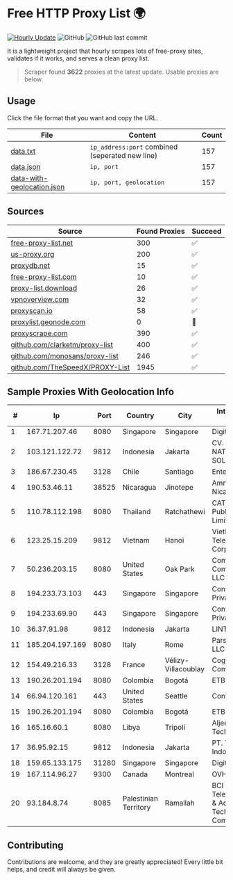 
# Free HTTP Proxy List 🌍

[![Hourly Update](https://github.com/mertguvencli/http-proxy-list/actions/workflows/main.yml/badge.svg?branch=main)](https://github.com/mertguvencli/http-proxy-list/actions/workflows/main.yml)
![GitHub](https://img.shields.io/github/license/mertguvencli/http-proxy-list)
![GitHub last commit](https://img.shields.io/github/last-commit/mertguvencli/http-proxy-list)

It is a lightweight project that hourly scrapes lots of free-proxy sites, validates if it works, and serves a clean proxy list.


> Scraper found **3622** proxies at the latest update. Usable proxies are below.

## Usage

Click the file format that you want and copy the URL.


|File|Content|Count|
|----|-------|-----|
|[data.txt](https://raw.githubusercontent.com/mertguvencli/http-proxy-list/main/proxy-list/data.txt)|`ip_address:port` combined (seperated new line)|157|
|[data.json](https://raw.githubusercontent.com/mertguvencli/http-proxy-list/main/proxy-list/data.json)|`ip, port`|157|
|[data-with-geolocation.json](https://raw.githubusercontent.com/mertguvencli/http-proxy-list/main/proxy-list/data-with-geolocation.json)|`ip, port, geolocation`|157|

## Sources

|Source|Found Proxies|Succeed|
|------|-------------|-------|
|[free-proxy-list.net](https://free-proxy-list.net)|300|✅|
|[us-proxy.org](https://www.us-proxy.org)|200|✅|
|[proxydb.net](http://proxydb.net)|15|✅|
|[free-proxy-list.com](https://free-proxy-list.com/?page=&port=&type%5B%5D=http&type%5B%5D=https&up_time=0&search=Search)|10|✅|
|[proxy-list.download](https://www.proxy-list.download/HTTP)|26|✅|
|[vpnoverview.com](https://vpnoverview.com/privacy/anonymous-browsing/free-proxy-servers)|32|✅|
|[proxyscan.io](https://www.proxyscan.io)|58|✅|
|[proxylist.geonode.com](https://proxylist.geonode.com/api/proxy-list?limit=300&page=1&sort_by=lastChecked&sort_type=desc&protocols=http,https)|0|🚫|
|[proxyscrape.com](https://api.proxyscrape.com/v2/?request=displayproxies&protocol=http&timeout=10000&country=all&ssl=all&anonymity=all)|390|✅|
|[github.com/clarketm/proxy-list](https://raw.githubusercontent.com/clarketm/proxy-list/master/proxy-list-raw.txt)|400|✅|
|[github.com/monosans/proxy-list](https://raw.githubusercontent.com/monosans/proxy-list/main/proxies/http.txt)|246|✅|
|[github.com/TheSpeedX/PROXY-List](https://raw.githubusercontent.com/TheSpeedX/PROXY-List/master/http.txt)|1945|✅|


## Sample Proxies With Geolocation Info

|#|Ip|Port|Country|City|Internet Service Provider|
|-|--|----|-------|----|-------------------------|
|1|167.71.207.46|8080|Singapore|Singapore|DigitalOcean, LLC|
|2|103.121.122.72|9812|Indonesia|Jakarta|CV. NATANETWORK SOLUTION|
|3|186.67.230.45|3128|Chile|Santiago|Entel Chile S.A.|
|4|190.53.46.11|38525|Nicaragua|Jinotepe|Amnet Datos Nicaragua|
|5|110.78.112.198|8080|Thailand|Ratchathewi|CAT Telecom Public Company Limited|
|6|123.25.15.209|9812|Vietnam|Hanoi|VietNam Post and Telecom Corporation|
|7|50.236.203.15|8080|United States|Oak Park|Comcast Cable Communications, LLC|
|8|194.233.73.103|443|Singapore|Singapore|Contabo Asia Private Limited|
|9|194.233.69.90|443|Singapore|Singapore|Contabo Asia Private Limited|
|10|36.37.91.98|9812|Indonesia|Jakarta|LINTASARTA|
|11|185.204.197.169|8080|Italy|Rome|Pars Parva System LLC|
|12|154.49.216.33|3128|France|Vélizy-Villacoublay|Cogent Communications|
|13|190.26.201.194|8080|Colombia|Bogotá|ETB - Colombia|
|14|66.94.120.161|443|United States|Seattle|Contabo Inc.|
|15|190.26.201.194|8080|Colombia|Bogotá|ETB - Colombia|
|16|165.16.60.1|8080|Libya|Tripoli|Aljeel Aljadeed For Technology|
|17|36.95.92.15|9812|Indonesia|Jakarta|PT. Telekomunikasi Indonesia|
|18|159.65.133.175|31280|Singapore|Singapore|DigitalOcean, LLC|
|19|167.114.96.27|9300|Canada|Montreal|OVH SAS|
|20|93.184.8.74|8085|Palestinian Territory|Ramallah|BCI Telecommunication & Advanced Technology Company|



## Contributing

Contributions are welcome, and they are greatly appreciated! Every
little bit helps, and credit will always be given.

